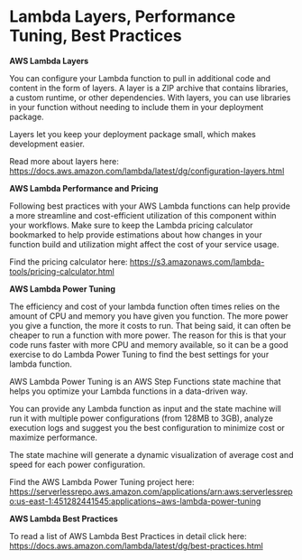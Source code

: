 # Lambda Layers, Performance Tuning, Best Practices

**AWS Lambda Layers**

You can configure your Lambda function to pull in additional code and content in the form of layers. A layer is a ZIP archive that contains libraries, a custom runtime, or other dependencies. With layers, you can use libraries in your function without needing to include them in your deployment package.

Layers let you keep your deployment package small, which makes development easier.

Read more about layers here: 
https://docs.aws.amazon.com/lambda/latest/dg/configuration-layers.html

**AWS Lambda Performance and Pricing**

Following best practices with your AWS Lambda functions can help provide a more streamline and cost-efficient utilization of this component within your workflows. Make sure to keep the Lambda pricing calculator bookmarked to help provide estimations about how changes in your function build and utilization might affect the cost of your service usage.

Find the pricing calculator here: 
https://s3.amazonaws.com/lambda-tools/pricing-calculator.html

**AWS Lambda Power Tuning**

The efficiency and cost of your lambda function often times relies on the amount of CPU and memory you have given you function. The more power you give a function, the more it costs to run. That being said, it can often be cheaper to run a function with more power. The reason for this is that your code runs faster with more CPU and memory available, so it can be a good exercise to do Lambda Power Tuning to find the best settings for your lambda function. 

AWS Lambda Power Tuning is an AWS Step Functions state machine that helps you optimize your Lambda functions in a data-driven way. 

You can provide any Lambda function as input and the state machine will run it with multiple power configurations (from 128MB to 3GB), analyze execution logs and suggest you the best configuration to minimize cost or maximize performance.

The state machine will generate a dynamic visualization of average cost and speed for each power configuration.

Find the AWS Lambda Power Tuning project here: 
https://serverlessrepo.aws.amazon.com/applications/arn:aws:serverlessrepo:us-east-1:451282441545:applications~aws-lambda-power-tuning

**AWS Lambda Best Practices**

To read a list of AWS Lambda Best Practices in detail click here: 
https://docs.aws.amazon.com/lambda/latest/dg/best-practices.html